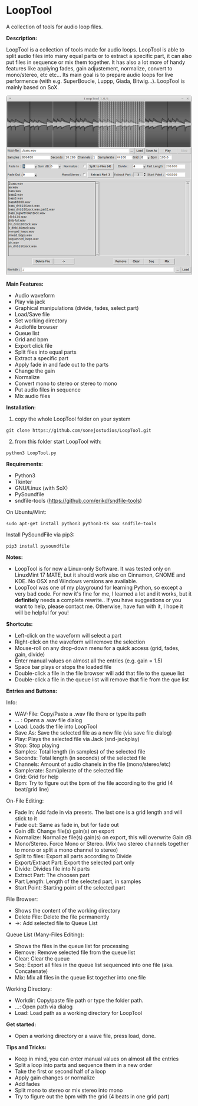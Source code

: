 # LoopTool
A collection of tools for audio loop files.


__Description:__

LoopTool is a collection of tools made for audio loops. LoopTool is able to split audio files into many equal parts or to extract a specific part, it can also put files in sequence or mix them together. It has also a lot more of handy features like applying fades, gain adjustement, normalize, convert to mono/stereo, etc etc... Its main goal is to prepare audio loops for live performence (with e.g. SuperBoucle, Luppp, Giada, Bitwig...). LoopTool is mainly based on SoX.

![screenshot](https://github.com/sonejostudios/LoopTool/blob/master/LoopTool105.png "LoopTool")


__Main Features:__

* Audio waveform
* Play via jack
* Graphical manipulations (divide, fades, select part)
* Load/Save file
* Set working directory
* Audiofile browser
* Queue list
* Grid and bpm
* Export click file
* Split files into equal parts
* Extract a specific part
* Apply fade in and fade out to the parts
* Change the gain
* Normalize
* Convert mono to stereo or stereo to mono
* Put audio files in sequence
* Mix audio files

  

__Installation:__

1. copy the whole LoopTool folder on your system
```
git clone https://github.com/sonejostudios/LoopTool.git
```

2. from this folder start LoopTool with: 
```
python3 LoopTool.py
```


__Requirements:__

* Python3
* Tkinter
* GNU/Linux (with SoX)
* PySoundfile
* sndfile-tools (https://github.com/erikd/sndfile-tools)


On Ubuntu/Mint:
```
sudo apt-get install python3 python3-tk sox sndfile-tools
```
Install PySoundFile via pip3:
```
pip3 install pysoundfile
```



__Notes:__

* LoopTool is for now a Linux-only Software. It was tested only on LinuxMint 17 MATE, but it should work also on Cinnamon, GNOME and KDE. No OSX and Windows versions are available.
* LoopTool was one of my playground for learning Python, so except a very bad code. For now it's fine for me, I learned a lot and it works, but it __definitely__ needs a complete rewrite.. If you have suggestions or you want to help, please contact me. Otherwise, have fun with it, I hope it will be helpful for you!


__Shortcuts:__

* Left-click on the waveform will select a part
* Right-click on the waveform will remove the selection
* Mouse-roll on any drop-down menu for a quick access (grid, fades, gain, divide)
* Enter manual values on almost all the entries (e.g. gain = 1.5)
* Space bar plays or stops the loaded file
* Double-click a file in the file browser will add that file to the queue list
* Double-click a file in the queue list will remove that file from the que list


__Entries and Buttons:__

Info:
* WAV-File: Copy/Paste a .wav file there or type its path
* ... : Opens a .wav file dialog
* Load: Loads the file into LoopTool
* Save As: Save the selected file as a new file (via save file dialog)
* Play: Plays the selected file via Jack (snd-jackplay)
* Stop: Stop playing
* Samples: Total length (in samples) of the selected file
* Seconds: Total length (in seconds) of the selected file
* Channels: Amount of audio chanels in the file (mono/stereo/etc)
* Samplerate: Samüplerate of the selected file
* Grid: Grid for help
* Bpm: Try to figure out the bpm of the file according to the grid (4 beat/grid line)

On-File Editing:
* Fade In: Add fade in via presets. The last one is a grid length and will stick to it
* Fade out: Same as fade in, but for fade out
* Gain dB: Change file(s) gain(s) on export
* Normalize: Normalize file(s) gain(s) on export, this will overwrite Gain dB
* Mono/Stereo. Force Mono or Stereo. (Mix two stereo channels together to mono or split a mono channel to stereo)
* Split to files: Export all parts according to Divide
* Export/Extract Part: Export the selected part only
* Divide: Divides file into N parts
* Extract Part: The choosen part
* Part Length: Length of the selected part, in samples
* Start Point: Starting point of the selected part

File Browser:
* Shows the content of the working directory
* Delete File: Delete the file permanently
* ->: Add selected file to Queue List

Queue List (Many-Files Editing):
* Shows the files in the queue list for processing
* Remove: Remove selected file from the queue list
* Clear: Clear the queue
* Seq: Export all files in the queue list sequenced into one file (aka. Concatenate)
* Mix: Mix all files in the queue list together into one file

Working Directory:
* Workdir: Copy/paste file path or type the folder path.
* ...: Open path via dialog
* Load: Load path as a working directory for LoopTool





__Get started:__

* Open a working directory or a wave file, press load, done.


__Tips and Tricks:__

* Keep in mind, you can enter manual values on almost all the entries
* Split a loop into parts and sequence them in a new order
* Take the first or second half of a loop
* Apply gain changes or normalize
* Add fades
* Split mono to stereo or mix stereo into mono
* Try to figure out the bpm with the grid (4 beats in one grid part)




